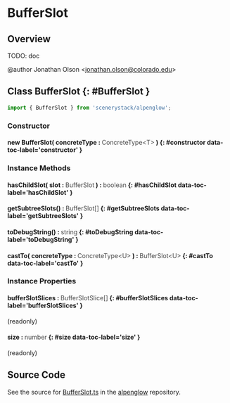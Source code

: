 # BufferSlot

## Overview

TODO: doc

@author Jonathan Olson &lt;jonathan.olson@colorado.edu&gt;

## Class BufferSlot {: #BufferSlot }


```js
import { BufferSlot } from 'scenerystack/alpenglow';
```
### Constructor

#### new BufferSlot( concreteType : <span style="font-weight: 400; opacity: 80%;">ConcreteType&lt;T&gt;</span> ) {: #constructor data-toc-label='constructor' }

### Instance Methods

#### hasChildSlot( slot : <span style="font-weight: 400; opacity: 80%;">BufferSlot</span> ) : <span style="font-weight: 400; opacity: 80%;">boolean</span> {: #hasChildSlot data-toc-label='hasChildSlot' }

#### getSubtreeSlots() : <span style="font-weight: 400; opacity: 80%;">BufferSlot[]</span> {: #getSubtreeSlots data-toc-label='getSubtreeSlots' }

#### toDebugString() : <span style="font-weight: 400; opacity: 80%;">string</span> {: #toDebugString data-toc-label='toDebugString' }

#### castTo( concreteType : <span style="font-weight: 400; opacity: 80%;">ConcreteType&lt;U&gt;</span> ) : <span style="font-weight: 400; opacity: 80%;">BufferSlot&lt;U&gt;</span> {: #castTo data-toc-label='castTo' }

### Instance Properties

#### bufferSlotSlices : <span style="font-weight: 400; opacity: 80%;">BufferSlotSlice[]</span> {: #bufferSlotSlices data-toc-label='bufferSlotSlices' }

(readonly)

#### size : <span style="font-weight: 400; opacity: 80%;">number</span> {: #size data-toc-label='size' }

(readonly)



## Source Code

See the source for [BufferSlot.ts](https://github.com/phetsims/alpenglow/blob/main/js/webgpu/compute/BufferSlot.ts) in the [alpenglow](https://github.com/phetsims/alpenglow) repository.
